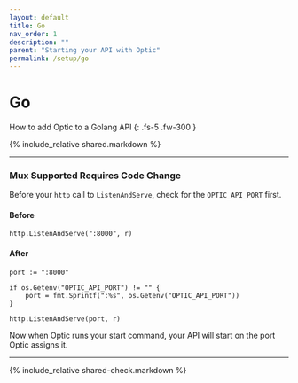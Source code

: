 ```yaml
---
layout: default
title: Go
nav_order: 1
description: ""
parent: "Starting your API with Optic"
permalink: /setup/go
---
```


# Go

How to add Optic to a Golang API
{: .fs-5 .fw-300 }

{% include_relative shared.markdown %}

---

### Mux <span class="label label-green">Supported</span> <span class="label label-yellow">Requires Code Change</span>
Before your `http` call to `ListenAndServe`, check for the `OPTIC_API_PORT` first.

#### Before
```golang
http.ListenAndServe(":8000", r)
```

#### After
```golang
port := ":8000"

if os.Getenv("OPTIC_API_PORT") != "" {
    port = fmt.Sprintf(":%s", os.Getenv("OPTIC_API_PORT"))
}

http.ListenAndServe(port, r)
```

Now when Optic runs your start command, your API will start on the port Optic assigns it.


---

{% include_relative shared-check.markdown %}
